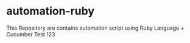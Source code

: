 # automation-ruby
This Repository are contains automation script using Ruby Language + Cucumber
Test 123